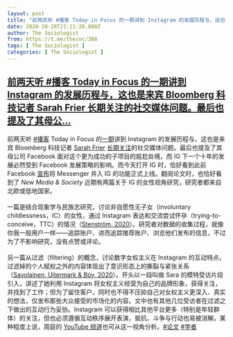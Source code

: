 ```yaml
---
layout: post
title: "前两天听 #播客 Today in Focus 的一期讲到 Instagram 的发展历程与，这也是来宾 Bloomberg 科技记者 Sarah Frier 长期关注的社交媒体问题。最后也提及了其母公"
date: 2020-10-28T21:11:28.000Z
author: The Sociologist
from: https://t.me/thesoc/388
tags: [ The Sociologist ]
categories: [ The Sociologist ]
---
```

<!--1603919488000-->
[前两天听 #播客 Today in Focus 的一期讲到 Instagram 的发展历程与，这也是来宾 Bloomberg 科技记者 Sarah Frier 长期关注的社交媒体问题。最后也提及了其母公...](https://t.me/thesoc/388)
------

<div>
<p>前两天听 <a href="https://t.me/thesoc/388?q=%23%E6%92%AD%E5%AE%A2">#播客</a> Today in Focus 的<a href="https://podcasts.apple.com/us/podcast/today-in-focus/id1440133626?i=1000496061270" target="_blank" rel="noopener" onclick="return confirm('Open this link?\n\n'+this.href);">一期</a>讲到 Instagram 的发展历程与，这也是来宾 Bloomberg 科技记者 <a href="https://twitter.com/sarahfrier" target="_blank" rel="noopener" onclick="return confirm('Open this link?\n\n'+this.href);">Sarah Frier</a> <a href="https://www.youtube.com/watch?v=NN5fRp54LVI" target="_blank" rel="noopener" onclick="return confirm('Open this link?\n\n'+this.href);">长期关注</a>的社交媒体问题。最后也提及了其母公司 Facebook 面对这个更为成功的子项目的尴尬处境，而 IG 下一个十年的发展必然受到 Facebook 发展策略的影响。而今天打开 IG 时，恰好看到此前 Facebook <a href="https://about.fb.com/news/2020/09/new-messaging-features-for-instagram/" target="_blank" rel="noopener" onclick="return confirm('Open this link?\n\n'+this.href);">宣布</a>将 Messenger 并入 IG 的功能正式上线。翻阅论文时，也恰好看到了 <i>New Media & Society</i>  近期有两篇关于 IG 的女性视角研究，研究者都来自北欧或低地国家。<br><br>一篇是结合现象学与民族志研究，讨论非自愿性无子女（involuntary childlessness，IC）的女性，通过 Instagram 表达和交流尝试怀孕（trying-to-conceive，TTC）的情况（<a href="https://t.me/thesoclib/98" target="_blank" rel="noopener" onclick="return confirm('Open this link?\n\n'+this.href);">Stenström, 2020</a>）。研究者对数据的收集过程，就像你我一般用户一样——追踪账户、进而追踪推荐账户、浏览他们发布的信息，不过为了不影响研究，没有点赞或评论。<br><br>另一篇从过滤（filtering）的概念，讨论数字女权主义在 Instagram 的互动特点，过滤掉的个人赋权之外的内容体现出了意识形态上的撕裂与紧张关系（<a href="https://t.me/thesoclib/99" target="_blank" rel="noopener" onclick="return confirm('Open this link?\n\n'+this.href);">Savolainen, Uitermark & Boy, 2020</a>）。开头以一段叫做 Sara 的模特受访片段引入，讲述了她利用 Instagram 将女权主义经营为自己的品牌形象，获得关注，并找到了工作；但为了留住客户，同时也不得不压抑自己对女权主义更深入、真实的想法，仅发布那些大众接受的市场化的内容。文中也有其他几位受访者在过滤之下做出的互动行为妥协。Instagram 可以获得相比其他平台更多（特别是年轻群体）的关注，但也必须遵循互动秩序展开表演，抵抗、斗争与行动也易被消解。某种程度上说，周庭的 <a href="https://www.youtube.com/channel/UCYstQdiN4QR-EgclyZ4IDfQ" target="_blank" rel="noopener" onclick="return confirm('Open this link?\n\n'+this.href);">YouTube 频道</a>也可从这一视角分析。<a href="https://t.me/thesoc/388?q=%23%E8%AE%BA%E6%96%87">#论文</a> <a href="https://t.me/thesoc/388?q=%23%E5%AD%A6%E8%80%85">#学者</a></p>
</div>
